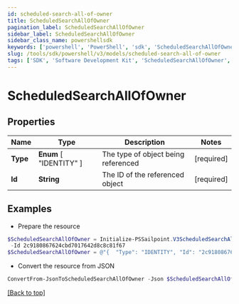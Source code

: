 ```yaml
---
id: scheduled-search-all-of-owner
title: ScheduledSearchAllOfOwner
pagination_label: ScheduledSearchAllOfOwner
sidebar_label: ScheduledSearchAllOfOwner
sidebar_class_name: powershellsdk
keywords: ['powershell', 'PowerShell', 'sdk', 'ScheduledSearchAllOfOwner', 'ScheduledSearchAllOfOwner'] 
slug: /tools/sdk/powershell/v3/models/scheduled-search-all-of-owner
tags: ['SDK', 'Software Development Kit', 'ScheduledSearchAllOfOwner', 'ScheduledSearchAllOfOwner']
---
```



# ScheduledSearchAllOfOwner

## Properties

Name | Type | Description | Notes
------------ | ------------- | ------------- | -------------
**Type** |  **Enum** [  "IDENTITY" ] | The type of object being referenced | [required]
**Id** | **String** | The ID of the referenced object | [required]

## Examples

- Prepare the resource
```powershell
$ScheduledSearchAllOfOwner = Initialize-PSSailpoint.V3ScheduledSearchAllOfOwner  -Type IDENTITY `
 -Id 2c9180867624cbd7017642d8c8c81f67
$ScheduledSearchAllOfOwner = @"{  "Type": "IDENTITY", "Id": "2c9180867624cbd7017642d8c8c81f67" }"@
```

- Convert the resource from JSON
```powershell
ConvertFrom-JsonToScheduledSearchAllOfOwner -Json $ScheduledSearchAllOfOwner
```


[[Back to top]](#) 


